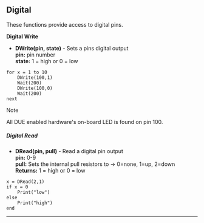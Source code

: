## Digital

These functions provide access to digital pins.

**Digital Write**
- **DWrite(pin, state)**  - Sets a pins digital output <br>
**pin:** pin number <br> **state:** 1 = high or 0 = low

```basic
for x = 1 to 10
    DWrite(100,1)
    Wait(200)
    DWrite(100,0)
    Wait(200)
next
```


> [!NOTE]
> All DUE enabled hardware's on-board
LED is found on pin 100.


##### Digital Read

- **DRead(pin, pull)** - Read a digital pin output <br>
**pin:** 0-9 <br> 
**pull:** Sets the internal pull resistors to -> 0=none, 1=up, 2=down <br>
**Returns:** 1 = high or  0 = low 

```basic
x = DRead(2,1)
if x = 0
    Print("low")
else
    Print("high")
end
```
---